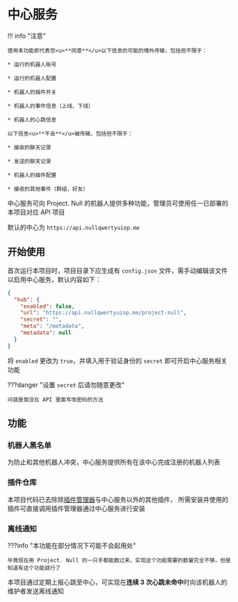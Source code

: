 # 中心服务

!!! info "注意"

    使用本功能即代表您<u>**同意**</u>以下信息的可能的境外传输，包括但不限于：
    
    * 运行的机器人账号
    
    * 运行的机器人配置

    * 机器人的插件开关

    * 机器人的事件信息（上线、下线）

    * 机器人的心跳信息

    以下信息<u>**不会**</u>被传输，包括但不限于：

    * 接收的聊天记录

    * 发送的聊天记录

    * 机器人的插件配置

    * 接收的其他事件（群组，好友）

中心服务可向 Project. Null 的机器人提供多种功能，管理员可使用任一已部署的本项目对应 API 项目

默认的中心为 `https://api.nullqwertyuiop.me`

## 开始使用

首次运行本项目时，项目目录下应生成有 `config.json` 文件，需手动编辑该文件以启用中心服务，默认内容如下：

```json
{
  "hub": {
    "enabled": false,
    "url": "https://api.nullqwertyuiop.me/project-null",
    "secret": "",
    "meta": "/metadata",
    "metadata": null
  }
}
```

将 `enabled` 更改为 `true`，并填入用于验证身份的 `secret` 即可开启中心服务相关功能

???danger "设置 `secret` 后请勿随意更改"

    问就是我没在 API 里面写改密码的方法

## 功能

### 机器人黑名单

为防止和其他机器人冲突，中心服务提供所有在该中心完成注册的机器人列表

### 插件仓库

本项目代码已去除除[插件管理器](/deploy/plugin)与中心服务以外的其他插件， 所需安装并使用的插件可直接调用插件管理器通过中心服务进行安装

### 离线通知

???info "本功能在部分情况下可能不会起用处"

    毕竟现在用 Project. Null 的一只手都能数过来，实现这个功能需要的数量完全不够，但是知道有这个功能就行了

本项目通过定期上报心跳至中心，可实现在**连续 3 次心跳未命中**时向该机器人的维护者发送离线通知
